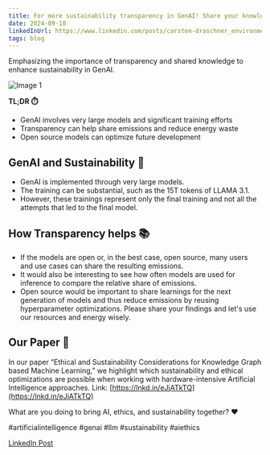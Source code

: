 ```yaml
---
title: For more sustainability transparency in GenAI! Share your knowledge and reduce energy waste!
date: 2024-09-10
linkedInUrl: https://www.linkedin.com/posts/carsten-draschner_environmental-impact-of-ai-some-model-activity-7236647589096361986-9rSm?utm_source=share&utm_medium=member_desktop
tags: blog
---
```


Emphasizing the importance of transparency and shared knowledge to enhance sustainability in GenAI.

![Image 1](/img/blog_images/1725288138494.jpeg)

**TL;DR ⏱️**
- GenAI involves very large models and significant training efforts
- Transparency can help share emissions and reduce energy waste
- Open source models can optimize future development

<!-- excerpt -->

## GenAI and Sustainability 🌱

- GenAI is implemented through very large models.
- The training can be substantial, such as the 15T tokens of LLAMA 3.1.
- However, these trainings represent only the final training and not all the attempts that led to the final model.

## How Transparency helps 📚

- If the models are open or, in the best case, open source, many users and use cases can share the resulting emissions.
- It would also be interesting to see how often models are used for inference to compare the relative share of emissions.
- Open source would be important to share learnings for the next generation of models and thus reduce emissions by reusing hyperparameter optimizations.
  Please share your findings and let's use our resources and energy wisely.

## Our Paper 📄

In our paper “Ethical and Sustainability Considerations for Knowledge Graph based Machine Learning,” we highlight which sustainability and ethical optimizations are possible when working with hardware-intensive Artificial Intelligence approaches. Link: [https://lnkd.in/eJjATkTQ](https://lnkd.in/eJjATkTQ)

What are you doing to bring AI, ethics, and sustainability together? ❤️

#artificialintelligence #genai #llm #sustainability #aiethics

[LinkedIn Post](https://www.linkedin.com/posts/carsten-draschner_environmental-impact-of-ai-some-model-activity-7236647589096361986-9rSm?utm_source=share&utm_medium=member_desktop)
